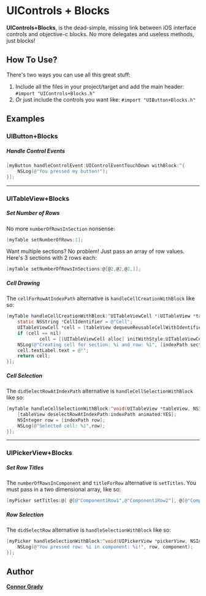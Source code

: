 # UIControls + Blocks

**UIControls+Blocks**, is the dead-simple, missing link between iOS interface controls and objective-c blocks. No more delegates and useless methods, just blocks!

## How To Use?
There's two ways you can use all this great stuff:  
1. Include all the files in your project/target and add the main header: `#import "UIControls+Blocks.h"`  
2. *Or* just include the controls you want like: `#import "UIButton+Blocks.h"`  

## Examples

### UIButton+Blocks

##### Handle Control Events
```objective-c
[myButton handleControlEvent:UIControlEventTouchDown withBlock:^{
	NSLog(@"You pressed my button!");
}];
```

***

### UITableView+Blocks

##### Set Number of Rows
No more `numberOfRowsInSection` nonsense:
```objective-c
[myTable setNumberOfRows:1];
```

Want multiple sections? No problem! Just pass an array of row values. Here's 3 sections with 2 rows each:
```objective-c
[myTable setNumberOfRowsInSections:@[@2,@2,@2,]];
```

##### Cell Drawing
The `cellForRowAtIndexPath` alternative is `handleCellCreationWithBlock` like so:

```objective-c
[myTable handleCellCreationWithBlock:^UITableViewCell *(UITableView *tableView, NSIndexPath *indexPath){
	static NSString *CellIdentifier = @"Cell";
	UITableViewCell *cell = [tableView dequeueReusableCellWithIdentifier:CellIdentifier];
	if (cell == nil)
            cell = [[UITableViewCell alloc] initWithStyle:UITableViewCellStyleDefault reuseIdentifier:CellIdentifier];
    NSLog(@"Creating cell for section: %i and row: %i", [indexPath section], [indexPath row]);
    cell.textLabel.text = @"";
    return cell;
}];
```

##### Cell Selection
The `didSelectRowAtIndexPath` alternative is `handleCellSelectionWithBlock` like so:

```objective-c
[myTable handleCellSelectionWithBlock:^void(UITableView *tableView, NSIndexPath *indexPath){
    [tableView deselectRowAtIndexPath:indexPath animated:YES];
    NSInteger row = [indexPath row];
    NSLog(@"Selected cell: %i",row);
}];
```

***

### UIPickerView+Blocks

##### Set Row Titles
The `numberOfRowsInComponent` and `titleForRow` alternative is `setTitles`. You must pass in a two dimensional array, like so:

```objective-c
[myPicker setTitles:@[ @[@"Component1Row1",@"Component1Row2"], @[@"Component2Row1",@"Component2Row2"] ]];
```

##### Row Selection
The `didSelectRow` alternative is `handleSelectionWithBlock` like so:

```objective-c
[myPicker handleSelectionWithBlock:^void(UIPickerView *pickerView, NSInteger row, NSInteger component){
	NSLog(@"You pressed row: %i in component: %i!", row, component);
}];
```

## Author

**[Connor Grady](http://connorgrady.com/)**

